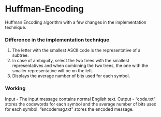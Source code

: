 # Huffman-Encoding
Huffman Encoding algorithm with a few changes in the implementation technique. 

### Difference in the implementation technique
1. The letter with the smallest ASCII code is the representative of a subtree.
2. In case of ambiguity, select the two trees with the smallest representatives and when 
combining the two trees, the one with the smaller representative will be on the left. 
3. Displays the average number of bits used for each symbol.

### Working
Input - The input message contains normal English text.
Output - “code.txt” stores the codewords for each symbol and the average number of 
                    bits used for each symbol.
         “encodemsg.txt” stores the encoded message.

